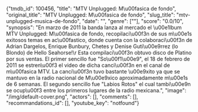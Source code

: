 {"tmdb_id": 100456, "title": "MTV Unplugged: M\u00fasica de fondo", "original_title": "MTV Unplugged: M\u00fasica de fondo", "slug_title": "mtv-unplugged-musica-de-fondo", "date": "", "genre": [""], "score": "0.0/10", "synopsis": "En marzo de 2011 la banda lanza al mercado el \u00e1lbum MTV Unplugged: M\u00fasica de fondo, recopilaci\u00f3n de sus m\u00e1s exitosos temas en ac\u00fastico, donde cuenta con la colaboraci\u00f3n de Adrian Dargelos, Enrique Bunbury, Chetes y Denise Guti\u00e9rrez (lo Blondo) de Hello Seahorse!\r Esta compilaci\u00f3n obtuvo disco de Platino por sus ventas. El primer sencillo fue \"So\u00f1\u00e9\", el 18 de febrero de 2011 se estren\u00f3 el video de dicha canci\u00f3n en el canal de m\u00fasica MTV. La canci\u00f3n tuvo bastante \u00e9xito ya que se mantuvo en la radio nacional de M\u00e9xico aproximadamente m\u00e1s de 6 semanas.  El segundo sencillo fue \"Labios Rotos\" el cual tambi\u00e9n se ocup\u00f3 entre los primeros lugares de la radio mexicana.", "image": "/img/default-cover.png", "actors": [], "comments": [], "recommandations_id": [], "youtube_key": "notfound"}
